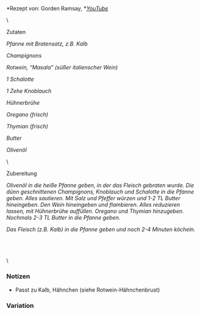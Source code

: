 ## 

*Rezept von: Gorden Ramsay, *[*YouTube*](https://youtu.be/K3ZzJiW2WqM?t=100)

\

Zutaten

*Pfanne mit Bratensatz, z.B. Kalb*

*Champignons*

*Rotwein, “Masala” (süßer italienscher Wein)*

*1 Schalotte*

*1 Zehe Knoblauch*

*Hühnerbrühe*

*Oregano (frisch)*

*Thymian (frisch)*

*Butter*

*Olivenöl*

\

Zubereitung

*Olivenöl in die heiße Pfanne geben, in der das Fleisch gebraten wurde. Die dünn geschnittenen Champignons, Knoblauch und Schalotte in die Pfanne geben. Alles sautieren. Mit Salz und Pfeffer würzen und 1-2 TL Butter hineingeben. Den Wein hineingeben und flambieren. Alles reduzieren lassen, mit Hühnerbrühe auffüllen. Oregano und Thymian hinzugeben. Nochmals 2-3 TL Butter in die Pfanne geben.*

*Das Fleisch (z.B. Kalb) in die Pfanne geben und noch 2-4 Minuten köcheln.*

\
\
\
\

### Notizen

* Passt zu Kalb, Hähnchen (siehe Rotwein-Hähnchenbrust)

### Variation 